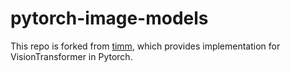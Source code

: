 # pytorch-image-models


This repo is forked from [timm](https://github.com/rwightman/pytorch-image-models/tree/master/timm), which provides implementation for VisionTransformer in Pytorch.
